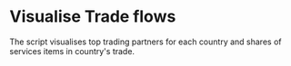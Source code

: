 # Visualise Trade flows
The script visualises top trading partners for each country and shares of services items in country's trade. 
